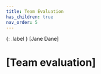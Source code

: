 ```yaml
---
title: Team Evaluation
has_children: true
nav_order: 5
---
```


{: .label }
[Jane Dane]

# [Team evaluation]
